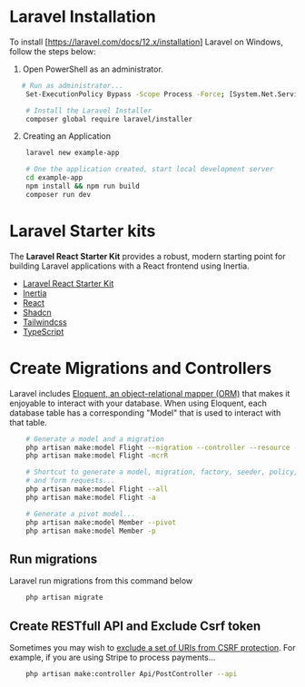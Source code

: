 # Laravel Installation

To install [https://laravel.com/docs/12.x/installation] Laravel on Windows, follow the steps below:

1. Open PowerShell as an administrator.

```bash
   # Run as administrator...
    Set-ExecutionPolicy Bypass -Scope Process -Force; [System.Net.ServicePointManager]::SecurityProtocol = [System.Net.ServicePointManager]::SecurityProtocol -bor 3072; iex ((New-Object System.Net.WebClient).DownloadString('https://php.new/install/windows/8.4'))
```

```bash
    # Install the Laravel Installer
    composer global require laravel/installer
```

2. Creating an Application
```bash
    laravel new example-app
```

```bash
    # One the application created, start local development server
    cd example-app
    npm install && npm run build
    composer run dev
```

# Laravel Starter kits
The **Laravel React Starter Kit** provides a robust, modern starting point for building Laravel applications with a React frontend using Inertia.  

- [Laravel React Starter Kit](https://laravel.com/docs/12.x/starter-kits#react)  
- [Inertia](https://inertiajs.com/)  
- [React](https://fr.react.dev/)  
- [Shadcn](https://ui.shadcn.com/)
- [Tailwindcss](https://tailwindcss.com/)
- [TypeScript](https://www.typescriptlang.org/)

# Create Migrations and Controllers
Laravel includes [Eloquent, an object-relational mapper (ORM)](https://laravel.com/docs/12.x/eloquent) that makes it enjoyable to interact with your database. When using Eloquent, each database table has a corresponding "Model" that is used to interact with that table.

```bash
    # Generate a model and a migration
    php artisan make:model Flight --migration --controller --resource --requests
    php artisan make:model Flight -mcrR

    # Shortcut to generate a model, migration, factory, seeder, policy, controller, 
    # and form requests...
    php artisan make:model Flight --all
    php artisan make:model Flight -a

    # Generate a pivot model...
    php artisan make:model Member --pivot
    php artisan make:model Member -p
```

## Run migrations
Laravel run migrations from this command below
```bash
    php artisan migrate
```

## Create RESTfull API and Exclude Csrf token
Sometimes you may wish to [exclude a set of URIs from CSRF protection](https://laravel.com/docs/12.x/csrf#csrf-excluding-uris). For example, if you are using Stripe to process payments...

```bash
    php artisan make:controller Api/PostController --api
```
